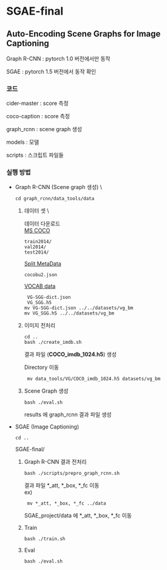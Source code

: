 # SGAE-final

## Auto-Encoding Scene Graphs for Image Captioning 

Graph R-CNN :  pytorch 1.0 버전에서만 동작

SGAE :  pytorch 1.5 버전에서 동작 확인 

### 코드 

cider-master    : score 측정

coco-caption    : score 측정 

graph_rcnn      : scene graph 생성

models          : 모델

scripts         : 스크립트 파일들 


### 실행 방법 

* Graph R-CNN (Scene graph 생성) \

    ```
    cd graph_rcnn/data_tools/data
    ```
    1. 데이터 셋 \
    
        데이터 다운로드 \
        [MS COCO](https://cocodataset.org/#download)
        ```
        train2014/
        val2014/
        test2014/
        ```
        [Split MetaData](https://drive.google.com/drive/folders/1GvwpchUnfqUjvlpWTYbmEvhvkJTIWWRb)
        ```
        cocobu2.json
        ```
       [VOCAB data](https://github.com/danfeiX/scene-graph-TF-release/tree/master/data_tools)
       ```
        VG-SGG-dict.json
        VG_SGG.h5
       mv VG-SGG-dict.json ../../datasets/vg_bm
       mv VG_SGG.h5 ../../datasets/vg_bm
       ``` 
    
    2. 이미지 전처리
       ```
       cd ..
       bash ./create_imdb.sh
       ```
       결과 파일 (**COCO_imdb_1024.h5**) 생성 
       
       Directory 이동 
       ```
        mv data_tools/VG/COCO_imdb_1024.h5 datasets/vg_bm
       ```
    
    3. Scene Graph 생성
        ```
        bash ./eval.sh
        ```
        results 에 graph_rcnn 결과 파일 생성
        
        
* SGAE (Image Captioning)

    ```
    cd ..
    ```
    SGAE-final/
    
    1. Graph R-CNN 결과 전처리 
        ```
        bash ./scripts/prepro_graph_rcnn.sh
        ```
       결과 파일 *_att, *_box, *_fc 이동 \
       ex)
       ```
        mv *_att, *_box, *_fc ../data  
       ```
        SGAE_project/data 에 *_att, *_box, *_fc 이동 

    2. Train
        ```
        bash ./train.sh
        ```
    
    3. Eval
        ```
        bash ./eval.sh
        ```
